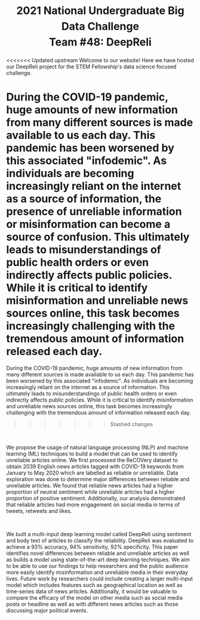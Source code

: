 <h1 style='text-align: center;line-height:150%'>2021 National Undergraduate Big Data Challenge<br/>Team #48: DeepReli</h1>

<<<<<<< Updated upstream
Welcome to our website! Here we have hosted our DeepReli project for the STEM Fellowship's data science focused challenge.

During the COVID-19 pandemic, huge amounts of new information from many different sources is made available to us each day. This pandemic has been worsened by this associated "infodemic". As individuals are becoming increasingly reliant on the internet as a source of  information, the presence of unreliable information or misinformation can become a source of confusion. This ultimately leads to misunderstandings of public health orders or even indirectly affects public policies. While it is critical to identify misinformation and unreliable news sources online, this task becomes increasingly challenging with the tremendous amount of information released each day.
=======
During the COVID-19 pandemic, huge amounts of new information from many different sources is made available to us each day. This pandemic has been worsened by this associated "infodemic". As individuals are becoming increasingly reliant on the internet as a source of information. This ultimately leads to misunderstandings of public health orders or even indirectly affects public policies. While it is critical to identify misinformation and unreliable news sources online, this task becomes increasingly challenging with the tremendous amount of information released each day.
>>>>>>> Stashed changes

<br>

We propose the usage of natural language processing (NLP) and machine learning (ML) techniques to build a model that can be used to identify unreliable articles online. We first processed the ReCOVery dataset to obtain 2039 English news articles tagged with COVID-19 keywords from January to May 2020 which are labelled as reliable or unreliable. Data exploration was done to determine major differences between reliable and unreliable articles. We found that reliable news articles had a higher proportion of neutral sentiment while unreliable articles had a higher proportion of positive sentiment. Additionally, our analysis demonstrated that reliable articles had more engagement on social media in terms of tweets, retweets and likes.

<br>

We built a multi-input deep learning model called DeepReli using sentiment and body text of articles to classify the reliability. DeepReli was evaluated to achieve  a 93\% accuracy, 94\% sensitivity, 92\% specificity. This paper identifies novel differences between reliable and unreliable articles as well as builds a model using state-of-the-art deep learning techniques. We aim to be able to use our findings to help researchers and the public audience more easily identify misinformation and unreliable media in their everyday lives. Future work by researchers could include creating a larger multi-input model which includes features such as geographical location as well as time-series data of news articles. Additionally, it would be valuable to compare the efficacy of the model on other media such as social media posts or headline as well as with different news articles such as those discussing major political events.